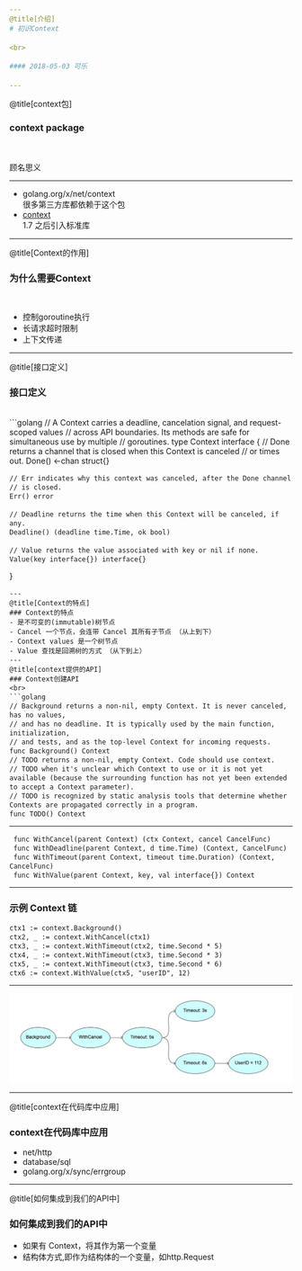 ```yaml
---
@title[介绍]
# 初识Context

<br>

#### 2018-05-03 可乐

---
```

@title[context包]
### context package
<br>
<br>
顾名思义

---

- golang.org/x/net/context    
很多第三方库都依赖于这个包
- [context](https://blog.golang.org/context)     
1.7 之后引入标准库

---
@title[Context的作用]
### 为什么需要Context

<br>

- 控制goroutine执行
- 长请求超时限制
- 上下文传递

---
@title[接口定义]
### 接口定义
<br>
```golang
// A Context carries a deadline, cancelation signal, and request-scoped values
// across API boundaries. Its methods are safe for simultaneous use by multiple
// goroutines.
type Context interface {
    // Done returns a channel that is closed when this Context is canceled
    // or times out.
    Done() <-chan struct{}

    // Err indicates why this context was canceled, after the Done channel
    // is closed.
    Err() error

    // Deadline returns the time when this Context will be canceled, if any.
    Deadline() (deadline time.Time, ok bool)

    // Value returns the value associated with key or nil if none.
    Value(key interface{}) interface{}
}
```
---
@title[Context的特点]
### Context的特点
- 是不可变的(immutable)树节点
- Cancel 一个节点，会连带 Cancel 其所有子节点 （从上到下）
- Context values 是一个树节点
- Value 查找是回溯树的方式 （从下到上）
---
@title[context提供的API]
### Context创建API
<br>
```golang
// Background returns a non-nil, empty Context. It is never canceled, has no values, 
// and has no deadline. It is typically used by the main function, initialization, 
// and tests, and as the top-level Context for incoming requests.
func Background() Context
// TODO returns a non-nil, empty Context. Code should use context.
// TODO when it's unclear which Context to use or it is not yet available (because the surrounding function has not yet been extended to accept a Context parameter). 
// TODO is recognized by static analysis tools that determine whether Contexts are propagated correctly in a program.
func TODO() Context
```
---
```golang 
 func WithCancel(parent Context) (ctx Context, cancel CancelFunc)
 func WithDeadline(parent Context, d time.Time) (Context, CancelFunc)
 func WithTimeout(parent Context, timeout time.Duration) (Context, CancelFunc)
 func WithValue(parent Context, key, val interface{}) Context
```
---
### 示例 Context 链
```golang
ctx1 := context.Background()
ctx2, _ := context.WithCancel(ctx1)
ctx3, _ := context.WithTimeout(ctx2, time.Second * 5)
ctx4, _ := context.WithTimeout(ctx3, time.Second * 3)
ctx5, _ := context.WithTimeout(ctx3, time.Second * 6)
ctx6 := context.WithValue(ctx5, "userID", 12)
```
---
![](asserts/images/context-chain-1.jpg)

---
@title[context在代码库中应用]
### context在代码库中应用

- net/http
- database/sql
- golang.org/x/sync/errgroup

---
@title[如何集成到我们的API中]
### 如何集成到我们的API中
- 如果有 Context，将其作为第一个变量
- 结构体方式,即作为结构体的一个变量，如http.Request
